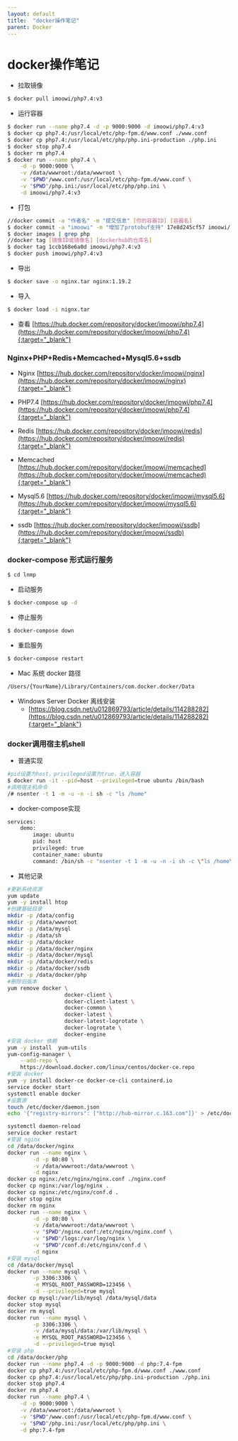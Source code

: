 ```yaml
---
layout: default
title:  "docker操作笔记"
parent: Docker
---
```


# docker操作笔记

- 拉取镜像
  
```bash
$ docker pull imoowi/php7.4:v3
```
- 运行容器

```bash
$ docker run --name php7.4 -d -p 9000:9000 -d imoowi/php7.4:v3
$ docker cp php7.4:/usr/local/etc/php-fpm.d/www.conf ./www.conf
$ docker cp php7.4:/usr/local/etc/php/php.ini-production ./php.ini
$ docker stop php7.4 
$ docker rm php7.4
$ docker run --name php7.4 \
    -d -p 9000:9000 \
    -v /data/wwwroot:/data/wwwroot \
    -v "$PWD"/www.conf:/usr/local/etc/php-fpm.d/www.conf \
    -v "$PWD"/php.ini:/usr/local/etc/php/php.ini \
    -d imoowi/php7.4:v3

```

- 打包

```bash
//docker commit -a "作者名" -m "提交信息" [你的容器ID] [容器名]
$ docker commit -a "imoowi" -m "增加了protobuf支持" 17e8d245cf57 imoowi/php7.4
$ docker images | grep php
//docker tag [镜像ID或镜像名] [dockerhub的仓库名]
$ docker tag 1ccb168e6a0d imoowi/php7.4:v3
$ docker push imoowi/php7.4:v3

```
- 导出
  
```bash
$ docker save -o nginx.tar nginx:1.19.2
```
- 导入

```bash
$ docker load -i nignx.tar
```

- 查看 
	[https://hub.docker.com/repository/docker/imoowi/php7.4](https://hub.docker.com/repository/docker/imoowi/php7.4){:target="_blank"}

### Nginx+PHP+Redis+Memcached+Mysql5.6+ssdb 
- Nginx
    [https://hub.docker.com/repository/docker/imoowi/nginx](https://hub.docker.com/repository/docker/imoowi/nginx){:target="_blank"}
- PHP7.4
    [https://hub.docker.com/repository/docker/imoowi/php7.4](https://hub.docker.com/repository/docker/imoowi/php7.4){:target="_blank"}

- Redis
	[https://hub.docker.com/repository/docker/imoowi/redis](https://hub.docker.com/repository/docker/imoowi/redis){:target="_blank"}

- Memcached
	[https://hub.docker.com/repository/docker/imoowi/memcached](https://hub.docker.com/repository/docker/imoowi/memcached){:target="_blank"}

- Mysql5.6
	[https://hub.docker.com/repository/docker/imoowi/mysql5.6](https://hub.docker.com/repository/docker/imoowi/mysql5.6){:target="_blank"}

- ssdb
	[https://hub.docker.com/repository/docker/imoowi/ssdb](https://hub.docker.com/repository/docker/imoowi/ssdb){:target="_blank"}


### docker-compose 形式运行服务

```bash
$ cd lnmp
```
- 启动服务

```bash
$ docker-compose up -d
```
- 停止服务

```bash
$ docker-compose down
```

- 重启服务

```bash
$ docker-compose restart
```

- Mac 系统 docker 路径

```bash
/Users/{YourName}/Library/Containers/com.docker.docker/Data
```
- Windows Server Docker 离线安装
	- [https://blog.csdn.net/u012869793/article/details/114288282](https://blog.csdn.net/u012869793/article/details/114288282){:target="_blank"}

  
### docker调用宿主机shell
- 普通实现

```bash
#pid设置为host，privileged设置为true，进入容器
$ docker run -it --pid=host --privileged=true ubuntu /bin/bash
#调用宿主机命令
/# nsenter -t 1 -m -u -n -i sh -c "ls /home"

```
- docker-compose实现

```bash
services:
    demo:
        image: ubuntu
        pid: host
        privileged: true
        container_name: ubuntu
        command: /bin/sh -c "nsenter -t 1 -m -u -n -i sh -c \"ls /home\""
```
- 其他记录

```bash
#更新系统资源
yum update
yum -y install htop
#创建基础目录
mkdir -p /data/config
mkdir -p /data/wwwroot
mkdir -p /data/mysql
mkdir -p /data/sh
mkdir -p /data/docker
mkdir -p /data/docker/nginx
mkdir -p /data/docker/mysql
mkdir -p /data/docker/redis
mkdir -p /data/docker/ssdb
mkdir -p /data/docker/php
#删除旧版本
yum remove docker \
                  docker-client \
                  docker-client-latest \
                  docker-common \
                  docker-latest \
                  docker-latest-logrotate \
                  docker-logrotate \
                  docker-engine
#安装 docker 依赖                  
yum -y install  yum-utils
yum-config-manager \
    --add-repo \
    https://download.docker.com/linux/centos/docker-ce.repo
#安装 docker    
yum -y install docker-ce docker-ce-cli containerd.io
service docker start
systemctl enable docker
#设置源
touch /etc/docker/daemon.json
echo '{"registry-mirrors": ["http://hub-mirror.c.163.com"]}' > /etc/docker/daemon.json

systemctl daemon-reload
service docker restart
#安装 nginx
cd /data/docker/nginx
docker run --name nginx \
		-d -p 80:80 \
		-v /data/wwwroot:/data/wwwroot \
		-d nginx
docker cp nginx:/etc/nginx/nginx.conf ./nginx.conf
docker cp nginx:/var/log/nginx .
docker cp nginx:/etc/nginx/conf.d .
docker stop nginx
docker rm nginx
docker run --name nginx \
		-d -p 80:80 \
		-v /data/wwwroot:/data/wwwroot \
		-v "$PWD"/nginx.conf:/etc/nginx/nginx.conf \
		-v "$PWD"/logs:/var/log/nginx \
		-v "$PWD"/conf.d:/etc/nginx/conf.d \
		-d nginx
#安装 mysql
cd /data/docker/mysql
docker run --name mysql \
		-p 3306:3306 \
		-e MYSQL_ROOT_PASSWORD=123456 \
		-d --privileged=true mysql 
docker cp mysql:/var/lib/mysql /data/mysql/data
docker stop mysql 
docker rm mysql 		
docker run --name mysql \
		-p 3306:3306 \
		-v /data/mysql/data:/var/lib/mysql \
		-e MYSQL_ROOT_PASSWORD=123456 \
		-d --privileged=true mysql
#安装 php
cd /data/docker/php
docker run --name php7.4 -d -p 9000:9000 -d php:7.4-fpm 
docker cp php7.4:/usr/local/etc/php-fpm.d/www.conf ./www.conf
docker cp php7.4:/usr/local/etc/php/php.ini-production ./php.ini
docker stop php7.4 
docker rm php7.4
docker run --name php7.4 \
	-d -p 9000:9000 \
	-v /data/wwwroot:/data/wwwroot \
	-v "$PWD"/www.conf:/usr/local/etc/php-fpm.d/www.conf \
	-v "$PWD"/php.ini:/usr/local/etc/php/php.ini \
	-d php:7.4-fpm 

```



<div id="gitalk-container"></div>
<link rel="stylesheet" href="https://unpkg.com/gitalk/dist/gitalk.css">
<script src="https://unpkg.com/gitalk/dist/gitalk.min.js"></script>
<script type="text/javascript">
const gitalk = new Gitalk({
  clientID: 'c8000586a21c80291476',
  clientSecret: '043d2b75bd32c8d03f65d088bbd475c563a287f4',
  repo: 'imoowi.github.io',
  owner: 'imoowi',
  admin: ['imoowi'],
  distractionFreeMode: false  
});
gitalk.render('gitalk-container')
</script>